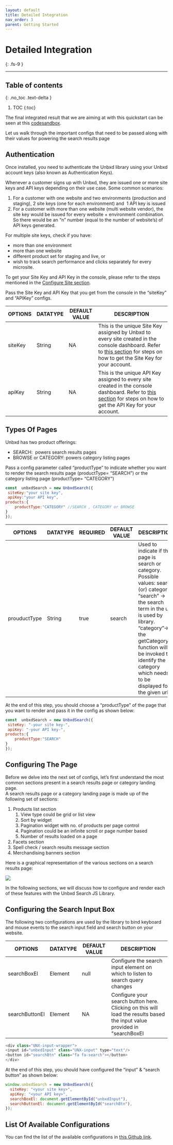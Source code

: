 ```yaml
---
layout: default
title: Detailed Integration
nav_order: 3
parent: Getting Started
---
```


# Detailed Integration
{: .fs-9 }

---

## Table of contents
{: .no_toc .text-delta }

1. TOC
{:toc}


The final integrated result that we are aiming at with this quickstart can be seen at this [codesandbox](https://codesandbox.io/s/categoryfacet-t0q7l).  
  

Let us walk through the important configs that need to be passed along with their values for powering the search results page

## Authentication

Once installed, you need to authenticate the Unbxd library using your Unbxd account keys (also known as Authentication Keys).

Whenever a customer signs up with Unbxd, they are issued one or more site keys and API keys depending on their use case. Some common scenarios:

1.  For a customer with one website and two environments (production and staging), 2 site keys (one for each environment) and  1 API key is issued
2.  For a customer with more than one website (multi website vendor), the site key would be issued for every website + environment combination. So there would be an “n” number (equal to the number of website’s) of API keys generated.

For multiple site keys, check if you have:

*   more than one environment
*   more than one website
*   different product set for staging and live, or
*   wish to track search performance and clicks separately for every microsite.

To get your Site Key and API Key in the console, please refer to the steps mentioned in the [Configure Site section](https://unbxd.com/docs/site-search/documentation/configure-site-profile/).

Pass the Site Key and API Key that you get from the console in the “siteKey” and “APIKey” configs.  
  
| OPTIONS | DATATYPE | DEFAULT VALUE | DESCRIPTION |
|----------|----------|----------|----------|
| siteKey | String | NA | This is the unique Site Key assigned by Unbxd to every site created in the console dashboard. Refer to [this section](https://unbxd.com/docs/site-search/documentation/configure-site-profile/) for steps on how to get the Site Key for your account. |
| apiKey | String | NA | This is the unique API Key assigned to every site created in the console dashboard.  Refer to [this section](https://unbxd.com/docs/site-search/documentation/configure-site-profile/) for steps on how to get the API Key for your account. |


## Types Of Pages

Unbxd has two product offerings:

*   SEARCH:  powers search results pages 
*   BROWSE or CATEGORY: powers category listing pages

Pass a config parameter called “productType” to indicate whether you want to render the search results page (productType= “SEARCH”) or the category listing page (productType= “CATEGORY”)

```js
const  unbxdSearch = new UnbxdSearch({
 siteKey:"your site key",
 apiKey:"your API key",
products:{
    productType:"CATEGORY" //SEARCH , CATEGORY or BROWSE
}
});
```

| OPTIONS | DATATYPE | REQUIRED | DEFAULT VALUE | DESCRIPTION | DEPENDENCY |
|----------|----------|----------|----------|----------|----------|
| prouductType | String | true |  search | Used to indicate if the page is search or category. Possible values: search (or) category. “search” -> the search term in the url is used by library. “category”->  the getCategoryID function will be invoked to identify the category which needs to be displayed for the given url. | For Search page (i.e. productType= “SEARCH”). For Category page (i.e. productType= “CATEGORY”),  getCategoryID function must be provided |

At the end of this step, you should choose a “productType” of the page that you want to render and pass it in the config as shown below:
```js
const  unbxdSearch = new UnbxdSearch({
 siteKey: "-your site key-",
 apiKey: "-your API key-",
products:{
    productType:"SEARCH"
}
});
```


## Configuring The Page


Before we delve into the next set of configs, let’s first understand the most common sections present in a search results page or category landing page.  
A search results page or a category landing page is made up of the following set of sections:

1.  Products list section
    1.  View type could be grid or list view
    2.  Sort by widget
    3.  Pagination widget with no. of products per page control
    4.  Pagination could be an infinite scroll or page number based
    5.  Number of results loaded on a page
2.  Facets section
3.  Spell check / search results message section
4.  Merchandising banners section  
      
    

Here is a graphical representation of the various sections on a search results page:

[![](https://unbxd.com/docs/wp-content/uploads/2020/05/graphical-rep-in-sdk.png)](https://unbxd.com/docs/wp-content/uploads/2020/05/graphical-rep-in-sdk.png)

In the following sections, we will discuss how to configure and render each of these features with the Unbxd Search JS Library.


## Configuring the Search Input Box

The following two configurations are used by the library to bind keyboard and mouse events to the search input field and search button on your website.

| OPTIONS | DATATYPE | DEFAULT VALUE | DESCRIPTION |
|----------|----------|----------|----------|
| searchBoxEl | Element | null | Configure the search input element on which to listen to search query changes |
| searchButtonEl | Element | NA | Configure your search button here. Clicking on  this will load the results based the input value provided in "searchBoxEl

```js
<div class="UNX-input-wrapper">
<input id="unbxdInput" class="UNX-input" type="text"/>
<button id="searchBtn" class="fa fa-search"></button>
</div>
```

At the end of this step, you should have configured the “input” & “search button” as shown below:

```js
window.unbxdSearch = new UnbxdSearch({
  siteKey: "<your site key>",
  apiKey: "<your API key>",
  searchBoxEl: document.getElementById("unbxdInput"),
  searchButtonEl: document.getElementById("searchBtn"),
});
```


## List Of Available Configurations


You can find the list of the available configurations in [this Github link](/docs_new/configurations/Configurations.md). 


